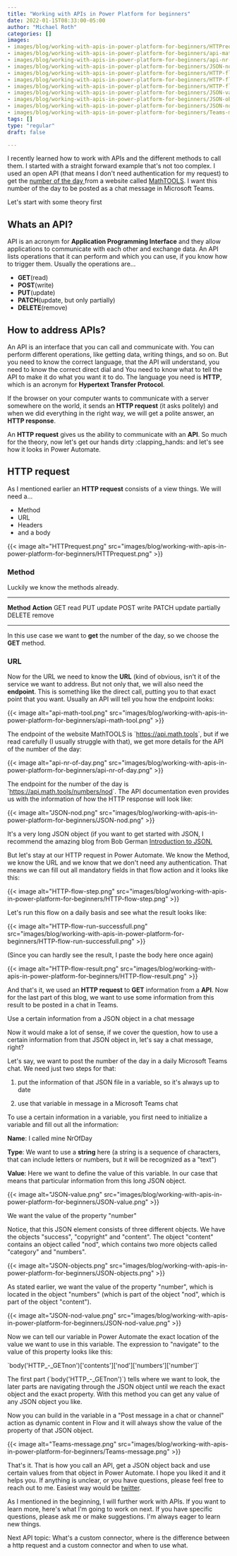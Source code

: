```yaml
---
title: "Working with APIs in Power Platform for beginners"
date: 2022-01-15T08:33:00-05:00
author: "Michael Roth"
categories: []
images:
- images/blog/working-with-apis-in-power-platform-for-beginners/HTTPrequest.png
- images/blog/working-with-apis-in-power-platform-for-beginners/api-math-tool.png
- images/blog/working-with-apis-in-power-platform-for-beginners/api-nr-of-day.png
- images/blog/working-with-apis-in-power-platform-for-beginners/JSON-nod.png
- images/blog/working-with-apis-in-power-platform-for-beginners/HTTP-flow-step.png
- images/blog/working-with-apis-in-power-platform-for-beginners/HTTP-flow-run-successfull.png
- images/blog/working-with-apis-in-power-platform-for-beginners/HTTP-flow-result.png
- images/blog/working-with-apis-in-power-platform-for-beginners/JSON-value.png
- images/blog/working-with-apis-in-power-platform-for-beginners/JSON-objects.png
- images/blog/working-with-apis-in-power-platform-for-beginners/JSON-nod-value.png
- images/blog/working-with-apis-in-power-platform-for-beginners/Teams-message.png
tags: []
type: "regular"
draft: false

---
```


I recently learned how to work with APIs and the different methods to
call them. I started with a straight forward example that\'s not too
complex. I used an open API (that means I don\'t need authentication for
my request) to get the [number of the
day ](https://math.tools/numbers/number-of-the-day/)from a website
called [MathTOOLS](https://math.tools/). I want this number of the day
to be posted as a chat message in Microsoft Teams.

Let\'s start with some theory first

## Whats an API?

API is an acronym for **Application Programming Interface** and they
allow applications to communicate with each other and exchange data. An
API lists operations that it can perform and which you can use, if you
know how to trigger them. Usually the operations are\...

- **GET**(read)
- **POST**(write)
- **PUT**(update)
- **PATCH**(update, but only partially)
- **DELETE**(remove)

## How to address APIs?

An API is an interface that you can call and communicate with. You can
perform different operations, like getting data, writing things, and so
on. But you need to know the correct language, that the API will
understand, you need to know the correct direct dial and You need to
know what to tell the API to make it do what you want it to do. The
language you need is **HTTP**, which is an acronym for **Hypertext
Transfer Protocol**.

If the browser on your computer wants to communicate with a server
somewhere on the world, it sends an **HTTP request** (it asks politely)
and when we did everything in the right way, we will get a polite
answer, an **HTTP response**.

An **HTTP request** gives us the ability to communicate with an **API**.
So much for the theory, now let\'s get our hands dirty :clapping_hands:
and let\'s see how it looks in Power Automate.

## HTTP request

As I mentioned earlier an **HTTP request** consists of a view things. We
will need a\...

- Method
- URL
- Headers
- and a body

{{< image alt="HTTPrequest.png" src="images/blog/working-with-apis-in-power-platform-for-beginners/HTTPrequest.png" >}}

### Method


Luckily we know the methods already.

  ------------ ------------------
  **Method**   **Action**
  GET          read
  PUT          update
  POST         write
  PATCH        update partially
  DELETE       remove
  ------------ ------------------

In this use case we want to **get** the number of the day, so we choose
the **GET** method.

### URL

Now for the URL we need to know the **URL** (kind of obvious, isn\'t it of the service we want to address. But
not only that, we will also need the **endpoint**. This is something
like the direct call, putting you to that exact point that you want.
Usually an API will tell you how the endpoint looks:

{{< image alt="api-math-tool.png" src="images/blog/working-with-apis-in-power-platform-for-beginners/api-math-tool.png" >}}

The endpoint of the website MathTOOLS is \`<https://api.math.tools>\`,
but if we read carefully (I usually struggle with that), we get more details for the API of the number
of the day:

{{< image alt="api-nr-of-day.png" src="images/blog/working-with-apis-in-power-platform-for-beginners/api-nr-of-day.png" >}}

The endpoint for the number of the day is
\`<https://api.math.tools/numbers/nod>\`. The API documentation even
provides us with the information of how the HTTP response will look
like:

{{< image alt="JSON-nod.png" src="images/blog/working-with-apis-in-power-platform-for-beginners/JSON-nod.png" >}}

It\'s a very long JSON object (if you want to get started with JSON, I
recommend the amazing blog from Bob German [Introduction to
JSON.](https://bob1german.com/2021/01/11/introduction-to-json/)

But let\'s stay at our HTTP request in Power Automate. We know the
Method, we know the URL and we know that we don\'t need any
authentication. That means we can fill out all mandatory fields in that
flow action and it looks like this:

{{< image alt="HTTP-flow-step.png" src="images/blog/working-with-apis-in-power-platform-for-beginners/HTTP-flow-step.png" >}}

Let\'s run this flow on a daily basis and see what the result looks
like:

{{< image alt="HTTP-flow-run-successfull.png" src="images/blog/working-with-apis-in-power-platform-for-beginners/HTTP-flow-run-successfull.png" >}}

(Since you can hardly see the result, I paste the body here once again)

{{< image alt="HTTP-flow-result.png" src="images/blog/working-with-apis-in-power-platform-for-beginners/HTTP-flow-result.png" >}}

And that\'s it, we used an **HTTP request** to **GET** information from
a **API**. Now for the last part of this blog, we want to use some
information from this result to be posted in a chat in Teams.

Use a certain information from a JSON object in a chat message

Now it would make a lot of sense, if we cover the question, how to use a
certain information from that JSON object in, let\'s say a chat message,
right?

Let\'s say, we want to post the number of the day in a daily Microsoft
Teams chat. We need just two steps for that:


1. put the information of that JSON file in a variable, so it\'s always
up to date

2. use that variable in message in a Microsoft Teams chat

To use a certain information in a variable, you first need to initialize
a variable and fill out all the information:

**Name**: I called mine NrOfDay

**Type**: We want to use a **string** here (a string is a sequence of
characters, that can include letters or numbers, but it will be
recognized as a \"text\")

**Value**: Here we want to define the value of this variable. In our
case that means that particular information from this long JSON object.

{{< image alt="JSON-value.png" src="images/blog/working-with-apis-in-power-platform-for-beginners/JSON-value.png" >}}

We want the value of the property \"number\"

Notice, that this JSON element consists of three different objects. We
have the objects \"success\", \"copyright\" and \"content\". The object
\"content\" contains an object called \"nod\", which contains two more
objects called \"category\" and \"numbers\".

{{< image alt="JSON-objects.png" src="images/blog/working-with-apis-in-power-platform-for-beginners/JSON-objects.png" >}}

As stated earlier, we want the value of the property \"number\", which
is located in the object \"numbers\" (which is part of the object
\"nod\", which is part of the object \"content\").

{{< image alt="JSON-nod-value.png" src="images/blog/working-with-apis-in-power-platform-for-beginners/JSON-nod-value.png" >}}

Now we can tell our variable in Power Automate the exact location of the
value we want to use in this variable. The expression to \"navigate\" to
the value of this property looks like this:

\`body(\'HTTP\_-\_GETnon\')\[\'contents\'\]\[\'nod\'\]\[\'numbers\'\]\[\'number\'\]\`

The first part (\`body(\'HTTP\_-\_GETnon\')\`) tells where we want to
look, the later parts are navigating through the JSON object until we
reach the exact object and the exact property. With this method you can
get any value of any JSON object you like.

Now you can build in the variable in a \"Post message in a chat or
channel\" action as dynamic content in Flow and it will always show the
value of the property of that JSON object.

{{< image alt="Teams-message.png" src="images/blog/working-with-apis-in-power-platform-for-beginners/Teams-message.png" >}}

That\'s it. That is how you call an API, get a JSON object back and use
certain values from that object in Power Automate. I hope you liked it
and it helps you. If anything is unclear, or you have questions, please
feel free to reach out to me. Easiest way would be
[twitter](https://twitter.com/MichaelRoth42).

As I mentioned in the beginning, I will further work with APIs. If you
want to learn more, here\'s what I\'m going to work on next. If you have
specific questions, please ask me or make suggestions. I\'m always eager
to learn new things.

Next API topic: What\'s a custom connector, where is the difference
between a http request and a custom connector and when to use what.
